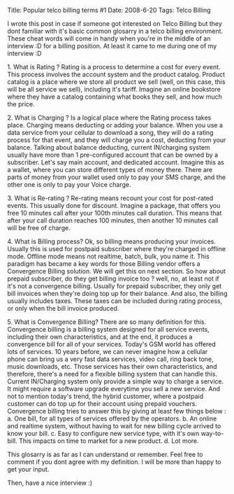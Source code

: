 Title: Popular telco billing terms #1
Date: 2008-6-20
Tags: Telco Billing

I wrote this post in case if someone got interested on Telco Billing but they dont familiar with it's basic common glosarry in a telco billing environment. These cheat words will come in handy when you're in the middle of an interview :D for a billing position. At least it came to me during one of my interview :D

1\. What is Rating ?
Rating is a process to determine a cost for every event. This process involves the account system and the product catalog. Product catalog is a place where we store all product we sell (well, on this case, this will be all service we sell), including it's tariff. Imagine an online bookstore where they have a catalog containing what books they sell, and how much the price.

2\. What is Charging ?
Is a logical place where the Rating process takes place. Charging means deducting or adding your balance. When you use a data service from your cellular to download a song, they will do a rating process for that event, and they will charge you a cost, deducting from your balance.
Talking about balance deducting, current IN/charging system usually have more than 1 pre-configured account that can be owned by a subscriber. Let's say main account, and dedicated account. Imagine this as a wallet, where you can store different types of money there. There are parts of money from your wallet used only to pay your SMS charge, and the other one is only to pay your Voice charge.

3\. What is Re-rating ?
Re-rating means recount your cost for post-rated events. This usually done for discount. Imagine a package, that offers you free 10 minutes call after your 100th minutes call duration. This means that after your call duration reaches 100 minutes, then another 10 minutes call will be free of charge.

4\. What is Billing process?
Ok, so billing means producing your invoices. Usually this is used for postpaid subscriber where they're charged in offline mode. Offline mode means not realtime, batch, bulk, you name it. This paradigm has became a key words for those Billing vendor offers a Convergence Billing solution. We will get this on next section. So how about prepaid subscriber, do they get billing invoice too ? well, no, at least not if it's not a convergence billing. Usually for prepaid subscriber, they only get bill invoices when they're doing top up for their balance. And also, the billing usually includes taxes. These taxes can be included during rating process, or only when the bill invoice produced.

5\. What is Convergence Billing?
There are so many definition for this. Convergence billing is a billing system designed for all service events, including their own characteristics, and at the end, it produces a convergence bill for all of your services. Today's GSM world has offered lots of services. 10 years before, we can never imagine how a cellular phone can bring us a very fast data services, video call, ring back tone, music downloads, etc. Those services has their own characteristics, and therefore, there's a need for a flexible billing system that can handle this. Current IN/Charging system only provide a simple way to charge a service. It might require a software upgrade everytime you sell a new service. And not to mention today's trend, the hybrid customer, where a postpaid customer can do top up for their account using prepaid vouchers. Convergence billing tries to answer this by giving at least few things below :
a. One bill, for all types of services offered by the operators.
b. An online and realtime system, without having to wait for new billing cycle arrived to know your bill.
c. Easy to configure new service type, with it's own way-to-bill. This impacts on time to market for a new product.
d. Lot more.

This glosarry is as far as I can understand or remember. Feel free to comment if you dont agree with my definition. I will be more than happy to get your input.

Then, have a nice interview :)